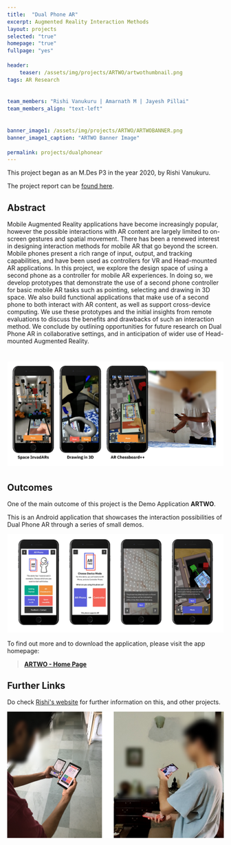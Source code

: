 ```yaml
---
title:  "Dual Phone AR"
excerpt: Augmented Reality Interaction Methods
layout: projects   
selected: "true"
homepage: "true"
fullpage: "yes"

header:
    teaser: /assets/img/projects/ARTWO/artwothumbnail.png
tags: AR Research  
   

team_members: "Rishi Vanukuru | Amarnath M | Jayesh Pillai"
team_members_align: "text-left"
   
   
banner_image1: /assets/img/projects/ARTWO/ARTWOBANNER.png
banner_image1_caption: "ARTWO Banner Image"  

permalink: projects/dualphonear
---
```


This project began as an M.Des P3 in the year 2020, by Rishi Vanukuru. 

The project report can be [found here](https://drive.google.com/file/d/19AMNX5uhxPhIJDMlCdowURxoJ3n5Gnps/view?usp=sharing).

## Abstract

Mobile Augmented Reality applications have become increasingly popular, however the possible interactions with AR content are largely limited to on-screen gestures and spatial movement. There has been a renewed interest in designing interaction methods for mobile AR that go beyond the screen. Mobile phones present a rich range of input, output, and tracking capabilities, and have been used as controllers for VR and Head-mounted AR applications. In this project, we explore the design space of using a second phone as a controller for mobile AR experiences. In doing so, we develop prototypes that demonstrate the use of a second phone controller for basic mobile AR tasks such as pointing, selecting and drawing in 3D space. We also build functional applications that make use of a second phone to both interact with AR content, as well as support cross-device computing. We use these prototypes and the initial insights from remote evaluations to discuss the benefits and drawbacks of such an interaction method. We conclude by outlining opportunities for future research on Dual Phone AR in collaborative settings, and in anticipation of wider use of Head-mounted Augmented Reality.

# ![ARTWO Demo Screens](assets/img/projects/artwo/artwomain.png)

## Outcomes

One of the main outcome of this project is the Demo Application **ARTWO**. 

This is an Android application that showcases the interaction possibilities of Dual Phone AR through a series of small demos.

![ARTWO App Screens](assets/img/projects/artwo/mobilescreens.png)


To find out more and to download the application, please visit the app homepage:

> **[ARTWO - Home Page](https://rishivanukuru.com/artwo/)**

## Further Links

Do check [Rishi's website](https://rishivanukuru.com/projects/artwo/) for further information on this, and other projects.


![People using ARTWO](assets/img/projects/artwo/Users.png)
